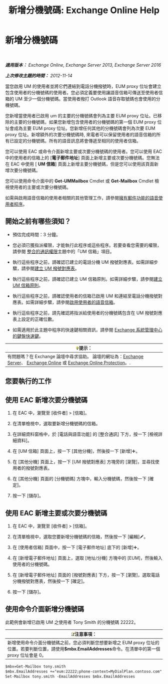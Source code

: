 ﻿---
title: '新增分機號碼: Exchange Online Help'
TOCTitle: 新增分機號碼
ms:assetid: 1a73c9c8-cb50-4bd7-a101-dadd20e28031
ms:mtpsurl: https://technet.microsoft.com/zh-tw/library/Dd335124(v=EXCHG.150)
ms:contentKeyID: 50553945
ms.date: 05/23/2018
mtps_version: v=EXCHG.150
ms.translationtype: MT
---

# 新增分機號碼

 

_**適用版本：** Exchange Online, Exchange Server 2013, Exchange Server 2016_

_**上次修改主題的時間：** 2012-11-14_

當您啟用 UM 的使用者並將它們連結到電話分機撥號時，EUM proxy 位址會建立包含使用者的分機號碼的使用者。您必須定義要使用讓語音信箱可傳送至使用者信箱的 UM 至少一個分機號碼。當使用者撥打 Outlook 語音存取號碼也會使用的分機號碼。

您新增當使用者已啟用 um 的主要的分機號碼會列為主要 EUM proxy 位址。已移除的主要的分機號碼，如果您新增包含使用者的分機號碼的第一個 EUM proxy 位址會成為主要 EUM proxy 位址。您新增任何其他的分機號碼會列為次要 EUM proxy 位址。新增額外的次要分機號碼時, 來電者可以保留使用者的語音信箱的所有已設定的分機號碼。所有的語音訊息將會傳遞至相同的使用者信箱。

您可以使用 EAC 或命令介面新增主要或次要分機號碼的使用者。您可以使用 EAC 中的使用者的信箱上的 \[**電子郵件地址**\] 頁面上新增主要或次要分機號碼。您無法在 EAC 中使用 \[ **UM 信箱**\] 頁面上新增主要分機號碼，但是您可以使用該頁面新增次要分機號碼。

您可以使用命令介面中的 **Get-UMMailbox** Cmdlet 或 **Get-Mailbox** Cmdlet 檢視使用者的主要或次要分機號碼。

如需與啟用語音信箱的使用者相關的其他管理工作，請參閱[擁有郵件功能的語音使用者程序](voice-mail-enabled-user-procedures-exchange-2013-help.md)。

## 開始之前有哪些須知？

  - 預估完成時間：3 分鐘。

  - 您必須已獲指派權限，才能執行此程序或這些程序。若要查看您需要的權限，請參閱 [整合的通訊權限](unified-messaging-permissions-exchange-2013-help.md)主題中的「UM 信箱」項目。

  - 執行這些程序之前，請確認已建立的電話分機 UM 撥號對應表。如需詳細步驟，請參閱[建立 UM 撥號對應表](create-a-um-dial-plan-exchange-2013-help.md)。

  - 執行這些程序之前，請確認已建立 UM 信箱原則。如需詳細步驟，請參閱[建立 UM 信箱原則](create-a-um-mailbox-policy-exchange-2013-help.md)。

  - 執行這些程序之前，請確認使用者的信箱已啟用 UM 和連結至電話分機撥號對應表。如需詳細步驟，請參閱[啟用使用者的語音信箱](enable-a-user-for-voice-mail-exchange-2013-help.md)。

  - 執行這些程序之前，請先確認將指派給使用者的分機號碼包含在 UM 撥號對應表上設定的正確位數。

  - 如需適用於此主題中程序的快速鍵相關資訊，請參閱 [Exchange 系統管理中心的鍵盤快速鍵](keyboard-shortcuts-in-the-exchange-admin-center-exchange-online-protection-help.md)。

<table>
<thead>
<tr class="header">
<th><img src="images/Bb124558.tip(EXCHG.150).gif" title="提示" alt="提示" />提示：</th>
</tr>
</thead>
<tbody>
<tr class="odd">
<td>有問題嗎？在 Exchange 論壇中尋求協助。 論壇的網址為：<a href="https://go.microsoft.com/fwlink/p/?linkid=60612">Exchange Server</a>、 <a href="https://go.microsoft.com/fwlink/p/?linkid=267542">Exchange Online</a> 或 <a href="https://go.microsoft.com/fwlink/p/?linkid=285351">Exchange Online Protection</a>。.</td>
</tr>
</tbody>
</table>


## 您要執行的工作

## 使用 EAC 新增次要分機號碼

1.  在 EAC 中，瀏覽至 \[收件者\] \> \[信箱\]。

2.  在清單檢視中，選取要新增分機號碼的信箱。

3.  在詳細資料窗格中，於 \[電話與語音功能\] 的 \[整合通訊\] 下方，按一下 \[檢視詳細資料\]。

4.  在 \[UM 信箱\] 頁面上，按一下 \[其他分機\]，然後按一下 \[新增\]![加入圖示](images/JJ218640.c1e75329-d6d7-4073-a27d-498590bbb558(EXCHG.150).gif "加入圖示")。

5.  在 \[其他分機\] 頁面上，按一下 \[UM 撥號對應表\] 方塊旁的 \[瀏覽\]，並尋找使用者的撥號對應表。

6.  在 \[其他分機\] 頁面的 \[分機號碼\] 方塊中，輸入分機號碼，然後按一下 \[確定\]。

7.  按一下 \[儲存\]。

## 使用 EAC 新增主要或次要分機號碼

1.  在 EAC 中，瀏覽至 \[收件者\] \> \[信箱\]。

2.  在清單檢視中，選取您要新增分機號碼的信箱，然後按一下 \[編輯\]![編輯圖示](images/JJ218640.6f53ccb2-1f13-4c02-bea0-30690e6ea71d(EXCHG.150).gif "編輯圖示")。

3.  在 \[使用者信箱\] 頁面中，按一下 \[電子郵件地址\] 底下的 \[新增\]![加入圖示](images/JJ218640.c1e75329-d6d7-4073-a27d-498590bbb558(EXCHG.150).gif "加入圖示")。

4.  在 \[新增電子郵件地址\] 頁面上，選取 \[地址/分機\] 方塊中的 \[EUM\]，然後輸入使用者的分機號碼。

5.  在 \[新增電子郵件地址\] 頁面的 \[撥號對應表\] 下方，按一下 \[瀏覽\]，選取電話分機撥號對應表，然後按一下 \[確定\]。

6.  按一下 \[儲存\]。

## 使用命令介面新增分機號碼

此範例會新增已啟用 UM 之使用者 Tony Smith 的分機號碼 22222。

<table>
<thead>
<tr class="header">
<th><img src="images/Bb124558.note(EXCHG.150).gif" title="注意事項" alt="注意事項" />注意事項：</th>
</tr>
</thead>
<tbody>
<tr class="odd">
<td>新增使用命令介面分機號碼之前，您必須判斷您想要新增之 EUM proxy 位址的位置。若要判斷位置，請使用<strong>$mbx.EmailAddresses</strong>命令。在清單中的第一個 proxy 位址會是 0。</td>
</tr>
</tbody>
</table>


    $mbx=Get-Mailbox tony.smith
    $mbx.EmailAddresses +="eum:22222;phone-context=MyDialPlan.contoso.com"
    Set-Mailbox tony.smith -EmailAddresses $mbx.EmailAddresses

